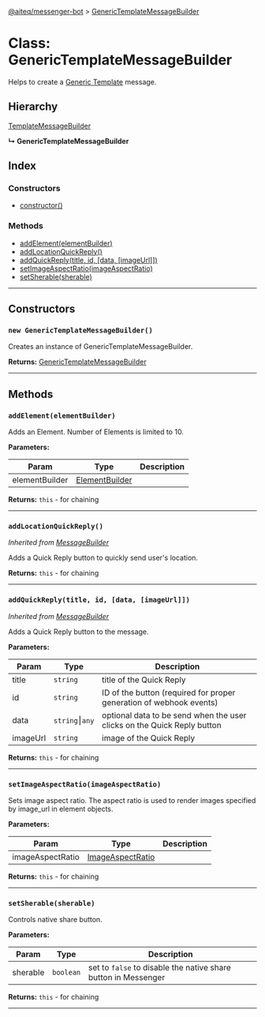 [@aiteq/messenger-bot](../README.md) > [GenericTemplateMessageBuilder](../classes/generictemplatemessagebuilder.md)

# Class: GenericTemplateMessageBuilder

Helps to create a [Generic Template](https://developers.facebook.com/docs/messenger-platform/send-api-reference/generic-template) message.

## Hierarchy

[TemplateMessageBuilder](templatemessagebuilder.md)

**↳ GenericTemplateMessageBuilder**

## Index

### Constructors

* [constructor()](generictemplatemessagebuilder.md#constructor)

### Methods

* [addElement(elementBuilder)](generictemplatemessagebuilder.md#addelement)
* [addLocationQuickReply()](generictemplatemessagebuilder.md#addlocationquickreply)
* [addQuickReply(title, id, [data, [imageUrl]])](generictemplatemessagebuilder.md#addquickreply)
* [setImageAspectRatio(imageAspectRatio)](generictemplatemessagebuilder.md#setimageaspectratio)
* [setSherable(sherable)](generictemplatemessagebuilder.md#setsherable)

---
## Constructors

<a id="constructor"></a>
### `new GenericTemplateMessageBuilder()`

Creates an instance of GenericTemplateMessageBuilder.

**Returns:** [GenericTemplateMessageBuilder](generictemplatemessagebuilder.md)

---

## Methods

<a id="addelement"></a>
###  `addElement(elementBuilder)`

Adds an Element. Number of Elements is limited to 10.

**Parameters:**

| Param | Type | Description |
| ------ | ------ | ------ |
| elementBuilder | [ElementBuilder](elementbuilder.md)   |  |

**Returns:** `this` - for chaining
___

<a id="addlocationquickreply"></a>
###  `addLocationQuickReply()`

*Inherited from [MessageBuilder](messagebuilder.md)*

Adds a Quick Reply button to quickly send user's location.

**Returns:** `this` - for chaining
___

<a id="addtextquickreply"></a>
###  `addQuickReply(title, id, [data, [imageUrl]])`

*Inherited from [MessageBuilder](messagebuilder.md)*

Adds a Quick Reply button to the message.

**Parameters:**

| Param | Type | Description |
| ------ | ------ | ------ |
| title | `string`   |  title of the Quick Reply |
| id | `string`   |  ID of the button (required for proper generation of webhook events) |
| data | `string`⎮`any`   | optional data to be send when the user clicks on the Quick Reply button |
| imageUrl | `string`   | image of the Quick Reply |

**Returns:** `this` - for chaining
___

<a id="setimageaspectratio"></a>
###  `setImageAspectRatio(imageAspectRatio)`

Sets image aspect ratio. The aspect ratio is used to render images specified by image_url in element objects.

**Parameters:**

| Param | Type | Description |
| ------ | ------ | ------ |
| imageAspectRatio | [ImageAspectRatio](../enums/send.imageaspectratio.md)   |  |

**Returns:** `this` - for chaining
___

<a id="setsherable"></a>
###  `setSherable(sherable)`

Controls native share button.

**Parameters:**

| Param | Type | Description |
| ------ | ------ | ------ |
| sherable | `boolean` | set to `false` to disable the native share button in Messenger |

**Returns:** `this` - for chaining
___
